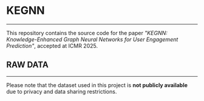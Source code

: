# KEGNN 
---

This repository contains the source code for the paper *"KEGNN: Knowledge-Enhanced Graph Neural Networks for User Engagement Prediction"*, accepted at ICMR 2025.

## RAW DATA

---

Please note that the dataset used in this project is **not publicly available** due to privacy and data sharing restrictions.


